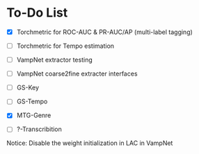 # To-Do List

- [X] Torchmetric for ROC-AUC & PR-AUC/AP (multi-label tagging)
- [ ] Torchmetric for Tempo estimation 
- [ ] VampNet extractor testing
- [ ] VampNet coarse2fine extracter interfaces
- [ ] GS-Key
- [ ] GS-Tempo
- [X] MTG-Genre
- [ ] ?-Transcribition 


Notice:
Disable the weight initialization in LAC in VampNet